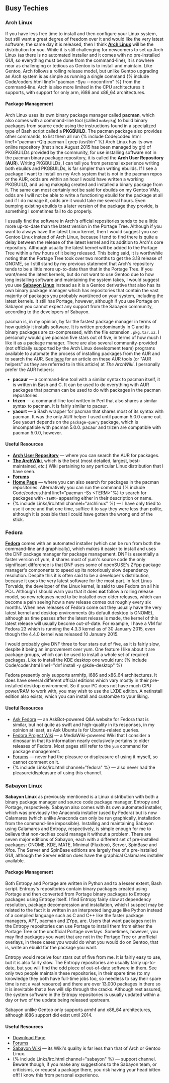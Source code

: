 ## Busy Techies

### Arch Linux

If you have less free time to install and then configure your Linux system, but still want a great degree of freedom over it and would like the very latest software, the same day it is released, then I think [**Arch Linux**](https://www.archlinux.org) will be the distribution for you. While it is still challenging for newcomers to set up Arch Linux (as there is no automated installer and it comes with no pre-installed GUI, so everything must be done from the command-line), it is nowhere near as challenging or tedious as Gentoo is to install and maintain. Like Gentoo, Arch follows a rolling release model, but unlike Gentoo upgrading an Arch system is as simple as running a single command {% include Code/coders.html line1="pacman -Syu --noconfirm" %} from the command-line. Arch is also more limited in the CPU architectures it supports, with support for only arm, i686 and x86_64 architectures.

#### Package Management
Arch Linux uses its own binary package manager called **pacman**, which also comes with a command-line tool (called `makepkg`) to build binary packages from source code using the instructions found in a specialized type of Bash script called a **PKGBUILD**. The pacman package also provides other commands, to list them all run {% include Code/codeu.html line1="pacman -Qlq pacman | grep /usr/bin" %} Arch Linux has its own online repository (that since August 2015 has been managed by git) of PKGBUILDs provided by the community, for use installing software not in the pacman binary package repository, it is called the **Arch User Repository** (**AUR**). Writing PKGBUILDs, I can tell you from personal experience writing both ebuilds and PKGBUILDs, is far simpler than writing ebuilds. If I see a package I want to install on my Arch system that is not in the pacman repos or the AUR, odds are within an hour I would have written a working PKGBUILD, and using makepkg created and installed a binary package from it. The same can most certainly not be said for ebuilds on my Gentoo VMs, odds are I will not be able to write a functioning ebuild for the package at all and if I do manage it, odds are it would take me several hours. Even bumping existing ebuilds to a later version of the package they provide, is something I sometimes fail to do properly.

I usually find the software in Arch's official repositories tends to be a little more up-to-date than the latest version in the Portage Tree. Although if you want to always have the latest Linux kernel, then I would suggest you use Gentoo Linux instead of Arch Linux, because I tend to find there is quite a delay between the release of the latest kernel and its addition to Arch's core repository. Although usually the latest kernel will be added to the Portage Tree within a few hours of it being released. This being said, it is worthwhile noting that the Portage Tree took over two months to get the 3.18 release of GNOME, so I still stand by my previous statement that Arch's repository tends to be a little more up-to-date than that in the Portage Tree. If you want/need the latest kernels, but do not want to use Gentoo due to how long installing software and maintaining the system takes, I would suggest you use [**Sabayon Linux**](https://www.sabayon.org/) instead as it is a Gentoo derivative that also has its own binary package manager which has repositories that contain the vast majority of packages you probably want/need on your system, including the latest kernels. It still has Portage, however, although if you use Portage on Sabayon you cannot expect any support from the Sabayon community, according to the developers of Sabayon.

pacman is, in my opinion, by far the fastest package manager in terms of how quickly it installs software. It is written predominantly in C and its binary packages are xz-compressed, with the file extension `.pkg.tar.xz`. I personally would give pacman five stars out of five, in terms of how much I like it as a package manager. There are also several community-provided (not officially supported by the Arch Linux development team) programs available to automate the process of installing packages from the AUR and to search the AUR. See [here](https://wiki.archlinux.org/index.php/AUR_helpers) for an article on these AUR tools (or "AUR helpers" as they are referred to in this article) at *The ArchWiki*. I personally prefer the AUR helpers:
* **pacaur** &mdash; a command-line tool with a similar syntax to pacman itself, it is written in Bash and C. It can be used to do everything with AUR packages that pacman can be used to do with packages in the pacman repositories.
* **trizen** &mdash; a command-line tool written in Perl that also shares a similar syntax to pacman. It is fairly similar to pacaur.
* **yaourt** &mdash; a Bash wrapper for pacman that shares most of its syntax with pacman. It was the only AUR helper I used until pacman 5.0.0 came out. See yaourt depends on the `package-query` package, which is imcompatible with pacman 5.0.0. pacaur and trizen are compatible with pacman 5.0.0, however.

#### Useful Resources
* [**Arch User Repository**](https://aur.archlinux.org/) &mdash; where you can search the AUR for packages.
* [**The ArchWiki**](https://wiki.archlinux.org), which is the best (most detailed, largest, best-maintained, *etc.*) Wiki pertaining to any particular Linux distribution that I have seen.
* [**Forums**](https://bbs.archlinux.org)
* [**Home Page**](https://www.archlinux.org/) &mdash; where you can also search for packages in the pacman repositories. Alternatively you can run the command {% include Code/codeus.html line1="pacman -Ss &lt;TERM&gt;"%} to search for packages with `<TERM>` appearing either in their description or name.
* {% include Links/irc.html channel="archlinux" %} &mdash; I have only tried to use it once and that one time, suffice it to say they were less than polite, although it is possible that I could have gotten the wrong end of the stick.

### Fedora
[**Fedora**](https://getfedora.org/) comes with an automated installer (which can be run from both the command-line and graphically), which makes it easier to install and uses the DNF package manager for package management. DNF is essentially a faster version of yum, it shares most of yum's source code the only significant difference is that DNF uses some of openSUSE's ZYpp package manager's components to speed up its notoriously slow dependency resolution. Despite this it is often said to be a developer's distribution, because it uses the very latest software for the most part. In fact Linus Torvalds, the developer of the Linux kernel, is said to use Fedora on all his PCs. Although I should warn you that it does **not** follow a rolling release model, so new releases need to be installed over older releases, which can become a pain seeing how a new release comes out roughly every six months. When new releases of Fedora come out they usually have the very latest kernel and desktop environments (its default desktop is GNOME), although as time passes after the latest release is made, the kernel of this latest release will usually become out-of-date. For example, I have a VM for Fedora 23 which is running the 4.3.3 kernel as of 30 January 2015, even though the 4.4.0 kernel was released 10 January 2015.

I would probably give DNF three to four stars out of five, as it is fairly slow, despite it being an improvement over yum. One feature I like about it are package groups, which can be used to install a whole set of required packages. Like to install the KDE desktop one would run:
{% include Code/coder.html line1="dnf install -y @kde-desktop" %}

Fedora presently only supports armhfp, i686 and x86_64 architectures. It does have several different official editions which vary mostly in their pre-installed desktop environment. So if your PC does not have much CPU power/RAM to work with, you may wish to use the LXDE edition. A netinstall edition also exists, which you can install and customize to your liking.

#### Useful Resources
* [Ask Fedora](https://ask.fedoraproject.org/) &mdash; an AskBot-powered Q&A website for Fedora that is similar, but not quite as swift and high-quality in its responses, in my opinion at least, as Ask Ubuntu is for Ubuntu-related queries.
* [Fedora Project Wiki](https://fedoraproject.org/wiki/Fedora_Project_Wiki) &mdash; a MediaWiki-powered Wiki that I consider a dinosaur in that its information nearly exclusively pertains to older releases of Fedora. Most pages still refer to the `yum` command for package management.
* [Forums](http://fedoraforum.org/) &mdash; never had the pleasure or displeasure of using it myself, so cannot comment on it.
* {% include Links/irc.html channel="fedora" %} &mdash; also never had the pleasure/displeasure of using this channel.

### Sabayon Linux
**Sabayon Linux** as previously mentioned is a Linux distribution with both a binary package manager and source code package manager, Entropy and Portage, respectively. Sabayon also comes with its own automated installer, which was previously the Anaconda installer (used by Fedora) but is now Calamares (which unlike Anaconda can only be run graphically, installation from the command-line impossible). Installing and maintaining Sabayon using Calamares and Entropy, respectively, is simple enough for me to believe that non-techies could manage it without a problem. There are seven major editions of Sabayon, each with a different set of pre-installed packages: GNOME, KDE, MATE, Minimal (Fluxbox), Server, SpinBase and Xfce. The Server and SpinBase editions are largely free of a pre-installed GUI, although the Server edition does have the graphical Calamares installer available.

#### Package Management
Both Entropy and Portage are written in Python and to a lesser extent, Bash script. Entropy's repositories contain binary packages created using Portage and then converted from Portage binary packages to Entropy packages using Entropy itself. I find Entropy fairly slow at dependency resolution, package decompression and installation, which I suspect may be related to the fact it is written in an interpreted language like Python instead of a compiled language such as C and C++ like the faster package managers, APT, pacman and ZYpp, are. Users that want packages not in the Entropy repositories can use Portage to install them from either the Portage Tree or the unofficial Portage overlays. Sometimes, however, you may find packages you want that are not in the Portage Tree or unofficial overlays, in these cases you would do what you would do on Gentoo, that is, write an ebuild for the package you want.

Entropy would receive four stars out of five from me. It is fairly easy to use, but it is also fairly slow. The Entropy repositories are usually fairly up-to-date, but you will find the odd piece of out-of-date software in them. See only two people maintain these repositories, in their spare time (to my knowledge they both have full-time jobs too, so needless to say their spare time is not a vast resource) and there are over 13,000 packages in there so it is inevitable that a few will slip through the cracks. Although rest assured, the system software in the Entropy repositories is usually updated within a day or two of the update being released upstream.

Sabayon unlike Gentoo only supports armhf and x86_64 architectures, although i686 support did exist until 2014.

#### Useful Resources
* [Download Page](http://www.sabayon.org/latest)
* [Forums](https://forum.sabayon.org/)
* [Sabayon Wiki](https://wiki.sabayon.org/index.php?title=Main_Page) &mdash; its Wiki's quality is far less than that of Arch or Gentoo Linux.
* {% include Links/irc.html channel="sabayon" %} &mdash; support channel. Beware though, if you make any suggestions to the Sabayon team, or criticisms, or request a package there, you risk having your head bitten off! I know this from personal experience.
